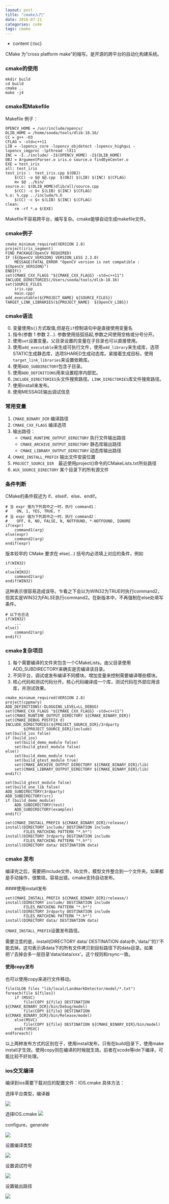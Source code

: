 ```yaml
---
layout: post
title: "cmake入门"
date: 2016-07-21
categories: code
tags: cmake
---
```


* content
{:toc}

CMake 为“cross platform make”的缩写。是开源的跨平台的自动化构建系统。




### cmake的使用

```
mkdir build
cd build
cmake ..
make -j4
```

### cmake和Makefile

Makefile 例子：

```
OPENCV_HOME = /usr/include/opencv/
DLIB_HOME = /home/sooda/tools/dlib-18.16/
CC = g++ -O3
CFLAG = -std=c++11
LIB = -lopencv_core -lopencv_objdetect -lopencv_highgui -lopencv_imgproc -lpthread -lX11
INC = -I../include/ -I$(OPENCV_HOME) -I$(DLIB_HOME)
OBJ = ArgumentParser.o iris.o source.o findEyeCenter.o
EXE = test_iris
all: test_iris
test_iris :  test_iris.cpp $(OBJ)
	$(CC) -o $@ $@.cpp  $(OBJ) $(LIB) $(INC) $(CFLAG)
	mv $@ ../bin/
source.o: $(DLIB_HOME)dlib/all/source.cpp  
	$(CC) -c $< $(LIB) $(INC) $(CFLAG)
%.o: %.cpp ../include/%.h
	$(CC) -c $< $(LIB) $(INC) $(CFLAG)
clean:
	rm -rf *.o $(EXE)
```

Makefile不容易跨平台，编写复杂。cmake能够自动生成makefile文件。

### cmake例子

```
cmake_minimum_required(VERSION 2.8)
project(iris_segment)
FIND_PACKAGE(OpenCV REQUIRED)
IF (${OpenCV_VERSION} VERSION_LESS 2.3.0)
    MESSAGE(FATAL_ERROR "OpenCV version is not compatible : ${OpenCV_VERSION}")
ENDIF()
set(CMAKE_CXX_FLAGS "${CMAKE_CXX_FLAGS} -std=c++11")
INCLUDE_DIRECTORIES(/Users/sooda/tools/dlib-18.16)
set(SOURCE_FILES
    iris.cpp
    main.cpp)
add_executable(${PROJECT_NAME} ${SOURCE_FILES})
TARGET_LINK_LIBRARIES(${PROJECT_NAME}  ${OpenCV_LIBS})
```

### cmake语法

0. 变量使用`${}`方式取值,但是在`if`控制语句中是直接使用变量名
1. 指令(参数 1 参数 2...). 参数使用括弧括起,参数之间使用空格或分号分开。
2. 使用`set`设置变量。父目录设置的变量在子目录也可以直接使用。
3. 使用`add_executable`来生成可执行文件，使用`add_library`来生成库，选项STATIC生成静态库，选项SHARED生成动态库。紧接着生成目标，使用`target_link_libraries`来设置依赖库。
4. 使用`ADD_SUBDIRECTORY`包含子目录。
5. 使用`ADD_DEFINITIONS`用来设置程序内部宏。
6. `INCLUDE_DIRECTORIES`头文件搜索路径。`LINK_DIRECTORIES`库文件搜索路径。
7. 使用install来发布。
8. 使用MESSAGE输出调试信息

### 常用变量

1. `CMAKE_BINARY_DIR` 编译路径
2. `CMAKE_CXX_FLAGS` 编译选项
3. 输出路径：
    * `CMAKE_RUNTIME_OUTPUT_DIRECTORY` 执行文件输出路径
    * `CMAKE_ARCHIVE_OUTPUT_DIRECTORY` 静态库输出路径
    * `CMAKE_LIBRARY_OUTPUT_DIRECTORY` 动态库输出路径
4. `CMAKE_INSTALL_PREFIX` 输出文件安装位置
5. `PROJECT_SOURCE_DIR`　最近使用project()命令的CMakeLists.txt所处路径
6. `AUX_SOURCE_DIRECTORY` 某个目录下的所有源文件

### 条件判断

CMake的条件叙述为 if、elseif、else、endif。


```
# 当 expr 值为下列其中之一时，执行 command1：
#    ON, 1, YES, TRUE, Y
# 当 expr 值为下列其中之一时，执行 command2：
#    OFF, 0, NO, FALSE, N, NOTFOUND, *-NOTFOUND, IGNORE
if(expr)
    command1(arg)
else(expr)
    command2(arg)
endif(expr)
```

版本较早的 CMake 要求在 else(...) 括号内必须填上对应的条件，例如

```
if(WIN32)
    ...
else(WIN32)
    command2(arg)
endif(WIN32)
```

这种表示很容易造成误导。乍看之下会以为WIN32为TRUE时执行command2，但其实是WIN32为FALSE执行command2。在新版本中，不再强制在else处填写条件。

```
# 以下也合法
if(WIN32)
    ...
else()
    command2(arg)
endif()
```

### cmake复杂项目
1. 每个需要编译的文件夹包含一个CMakeLists。由父目录使用ADD_SUBDIRECTORY来确实是否编译该目录。
2. 不同平台，调试或发布编译不同模块。增加变量来控制需要编译哪些模块。
3. 核心代码和测试代码分开。核心代码编译成一个库，测试代码在外部应用该库，并测试效果。

```
cmake_minimum_required(VERSION 2.8)
project(cppmary)
ADD_DEFINITIONS(-DLOGGING_LEVEL=LL_DEBUG)
set(CMAKE_CXX_FLAGS "${CMAKE_CXX_FLAGS} -std=c++11")
set(CMAKE_RUNTIME_OUTPUT_DIRECTORY ${CMAKE_BINARY_DIR})
set(CMAKE_DEBUG_POSTFIX d)
INCLUDE_DIRECTORIES(${PROJECT_SOURCE_DIR}/3rdparty
        ${PROJECT_SOURCE_DIR}/include)
set(build_ios false)
if (build_ios)
    set(build_demo_module false)
    set(build_gtest_module false)
else()
    set(build_demo_module true)
    set(build_gtest_module true)
    set(CMAKE_ARCHIVE_OUTPUT_DIRECTORY ${CMAKE_BINARY_DIR}/lib)
    set(CMAKE_LIBRARY_OUTPUT_DIRECTORY ${CMAKE_BINARY_DIR}/lib)
endif()

set(build_gtest_module false)
set(build_one_lib false)
ADD_SUBDIRECTORY(3rdparty)
ADD_SUBDIRECTORY(src)
if (build_demo_module)
    ADD_SUBDIRECTORY(test)
    ADD_SUBDIRECTORY(examples)
endif()

set(CMAKE_INSTALL_PREFIX ${CMAKE_BINARY_DIR}/release/)
install(DIRECTORY include/ DESTINATION include
        FILES_MATCHING PATTERN "*.h*")
install(DIRECTORY 3rdparty DESTINATION include
        FILES_MATCHING PATTERN "*.h*")
install(DIRECTORY data/ DESTINATION data)
```

### cmake 发布

编译完之后，需要把include文件，lib文件，模型文件整合到一个文件夹。如果都是手动操作，很繁琐。容易出错。cmake支持自动发布。

####使用install发布

```
set(CMAKE_INSTALL_PREFIX ${CMAKE_BINARY_DIR}/release/)
install(DIRECTORY include/ DESTINATION include
        FILES_MATCHING PATTERN "*.h*")
install(DIRECTORY 3rdparty DESTINATION include
        FILES_MATCHING PATTERN "*.h*")
install(DIRECTORY data/ DESTINATION data)
```

`CMAKE_INSTALL_PREFIX`设置发布路径。

需要注意的是，install(DIRECTORY data/ DESTINATION data)中，’data/‘’的‘/’不能去掉。这句表示讲data下的所有文件拷贝到目标路径下的data目录。如果把'/'去掉会多一层目录’data/data/xxx'。这个规则和rsync一致。

#### 使用copy发布
也可以使用copy来进行文件移动。

```
file(GLOB files "lib/local/LandmarkDetector/model/*.txt")
foreach(file ${files})
	if (MSVC)
		file(COPY ${file} DESTINATION ${CMAKE_BINARY_DIR}/bin/Debug/model)
		file(COPY ${file} DESTINATION ${CMAKE_BINARY_DIR}/bin/Release/model)
	else(MSVC)
		file(COPY ${file} DESTINATION ${CMAKE_BINARY_DIR}/bin/model)
	endif(MSVC)
endforeach()
```

以上两种发布方式的区别在于，使用install发布，只有在build目录下，使用make install才生效。使用copy则在编译的时候就生效。前者在xcode等ide下编译，可能比较不好处理。

### ios交叉编译
编译到ios需要下载对应的配置文件：IOS.cmake
具体方法：

选择平台类型，编译器

![](http://vsooda.github.io/assets/cmake/ios1.png)

选择IOS.cmake
![](http://vsooda.github.io/assets/cmake/choose_ios_cmake.png)

configure，generate

![](http://vsooda.github.io/assets/cmake/configure.png)

设置编译类型

![](http://vsooda.github.io/assets/cmake/build.png)

设置调试符号

![](http://vsooda.github.io/assets/cmake/debug.png)

设置输出路径

![](http://vsooda.github.io/assets/cmake/output.png)
